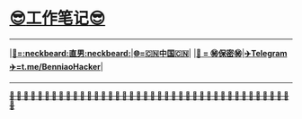 # __[:sunglasses:工作笔记:sunglasses:](https://github.com/benniao1996/1996)__
****
|[__:restroom:=:neckbeard:直男:neckbeard:__](https://github.com/benniao1996/1996)|[__:globe_with_meridians:=:cn:中国:cn:__](https://github.com/benniao1996/1996)|
|[__:couple_with_heart: = :secret:保密:secret:__](https://github.com/benniao1996/1996)|[__:airplane:Telegram:airplane:=t.me/BenniaoHacker__](https://t.me/BenniaoHacker)|
****

[~~__**:shit: :shit: :shit: :shit: :shit: :shit: :shit: :shit: :shit: :shit: :shit: :shit: :shit: :shit: :shit: :shit: :shit: :shit: :shit: :shit: :shit: :shit: :shit: :shit: :shit: :shit: :shit: :shit: :shit: :shit: :shit: :shit: :shit: :shit: :shit: :shit: :shit: :shit: :shit: :shit: :shit:**__~~](https://t.me/BenniaoHacker)
